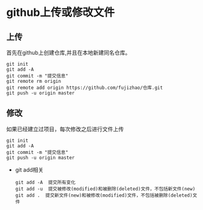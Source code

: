 # github上传或修改文件

## 上传

首先在github上创建仓库,并且在本地新建同名仓库。

```git
git init
git add -A
git commit -m "提交信息"
git remote rm origin
git remote add origin https://github.com/fujizhao/仓库.git
git push -u origin master
```

## 修改

如果已经建立过项目，每次修改之后进行文件上传

```git
git init
git add -A
git commit -m "提交信息"
git push -u origin master
```



-   git add相关

    ```
    git add -A  提交所有变化
    git add -u  提交被修改(modified)和被删除(deleted)文件，不包括新文件(new)
    git add .  提交新文件(new)和被修改(modified)文件，不包括被删除(deleted)文件
    ```

    

